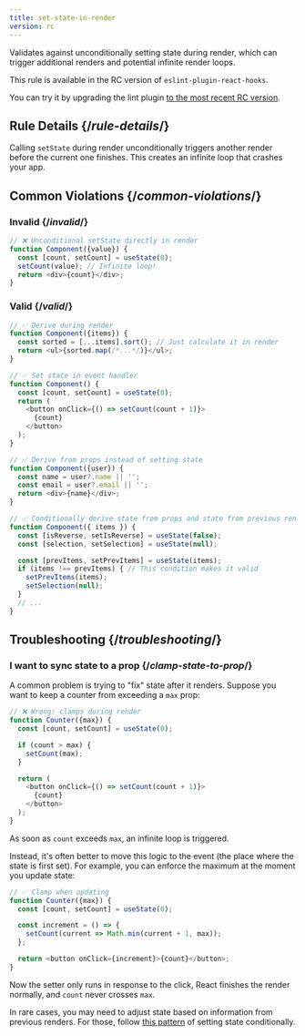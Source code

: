 ```yaml
---
title: set-state-in-render
version: rc
---
```


<Intro>

Validates against unconditionally setting state during render, which can trigger additional renders and potential infinite render loops.

</Intro>

<RC>

This rule is available in the RC version of `eslint-plugin-react-hooks`.

You can try it by upgrading the lint plugin [to the most recent RC version](/learn/react-compiler/installation#eslint-integration).

</RC>

## Rule Details {/*rule-details*/}

Calling `setState` during render unconditionally triggers another render before the current one finishes. This creates an infinite loop that crashes your app.

## Common Violations {/*common-violations*/}

### Invalid {/*invalid*/}

```js {expectedErrors: {'react-compiler': [4]}}
// ❌ Unconditional setState directly in render
function Component({value}) {
  const [count, setCount] = useState(0);
  setCount(value); // Infinite loop!
  return <div>{count}</div>;
}
```

### Valid {/*valid*/}

```js
// ✅ Derive during render
function Component({items}) {
  const sorted = [...items].sort(); // Just calculate it in render
  return <ul>{sorted.map(/*...*/)}</ul>;
}

// ✅ Set state in event handler
function Component() {
  const [count, setCount] = useState(0);
  return (
    <button onClick={() => setCount(count + 1)}>
      {count}
    </button>
  );
}

// ✅ Derive from props instead of setting state
function Component({user}) {
  const name = user?.name || '';
  const email = user?.email || '';
  return <div>{name}</div>;
}

// ✅ Conditionally derive state from props and state from previous renders
function Component({ items }) {
  const [isReverse, setIsReverse] = useState(false);
  const [selection, setSelection] = useState(null);

  const [prevItems, setPrevItems] = useState(items);
  if (items !== prevItems) { // This condition makes it valid
    setPrevItems(items);
    setSelection(null);
  }
  // ...
}
```

## Troubleshooting {/*troubleshooting*/}

### I want to sync state to a prop {/*clamp-state-to-prop*/}

A common problem is trying to "fix" state after it renders. Suppose you want to keep a counter from exceeding a `max` prop:

```js
// ❌ Wrong: clamps during render
function Counter({max}) {
  const [count, setCount] = useState(0);

  if (count > max) {
    setCount(max);
  }

  return (
    <button onClick={() => setCount(count + 1)}>
      {count}
    </button>
  );
}
```

As soon as `count` exceeds `max`, an infinite loop is triggered.

Instead, it's often better to move this logic to the event (the place where the state is first set). For example, you can enforce the maximum at the moment you update state:

```js
// ✅ Clamp when updating
function Counter({max}) {
  const [count, setCount] = useState(0);

  const increment = () => {
    setCount(current => Math.min(current + 1, max));
  };

  return <button onClick={increment}>{count}</button>;
}
```

Now the setter only runs in response to the click, React finishes the render normally, and `count` never crosses `max`.

In rare cases, you may need to adjust state based on information from previous renders. For those, follow [this pattern](https://react.dev/reference/react/useState#storing-information-from-previous-renders) of setting state conditionally.
